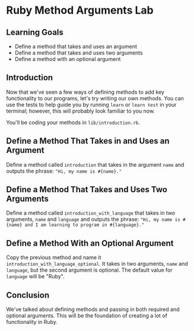 # Ruby Method Arguments Lab

## Learning Goals

- Define a method that takes and uses an argument
- Define a method that takes and uses two arguments
- Define a method with an optional argument

## Introduction

Now that we've seen a few ways of defining methods to add key functionality to
our programs, let's try writing our own methods. You can use the
tests to help guide you by running `learn` or `learn test` in your terminal;
however, this will probably look familiar to you now.

You'll be coding your methods in `lib/introduction.rb`.

## Define a Method That Takes in and Uses an Argument

Define a method called `introduction` that takes in the argument `name` and outputs
the phrase: `"Hi, my name is #{name}."`

## Define a Method That Takes and Uses Two Arguments

Define a method called `introduction_with_language` that takes in two arguments,
`name` and `language` and outputs the phrase: `"Hi, my name is #{name} and I am
learning to program in #{language}."`

## Define a Method With an Optional Argument

Copy the previous method and name it `introduction_with_language_optional`. It
takes in two arguments, `name` and `language`, but the second argument is
optional. The default value for `language` will be "Ruby".

## Conclusion

We've talked about defining methods and passing in both required and optional
arguments. This will be the foundation of creating a lot of functionality in
Ruby.
